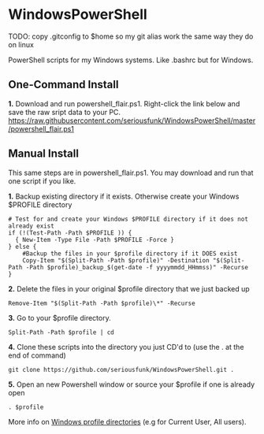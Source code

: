 # WindowsPowerShell

TODO: copy .gitconfig to $home so my git alias work the same way they do on linux

PowerShell scripts for my Windows systems. Like .bashrc but for Windows.

## One-Command Install

**1.** Download and run powershell_flair.ps1. Right-click the link below and save the raw sript data to your PC. 
https://raw.githubusercontent.com/seriousfunk/WindowsPowerShell/master/powershell_flair.ps1


## Manual Install

This same steps are in powershell_flair.ps1. You may download and run that one script if you like.

**1.**  Backup existing directory if it exists. Otherwise create your Windows $PROFILE directory
```
# Test for and create your Windows $PROFILE directory if it does not already exist
if (!(Test-Path -Path $PROFILE )) {
  { New-Item -Type File -Path $PROFILE -Force }
} else {
    #Backup the files in your $profile directory if it DOES exist    
    Copy-Item "$(Split-Path -Path $profile)" -Destination "$(Split-Path -Path $profile)_backup_$(get-date -f yyyymmdd_HHmmss)" -Recurse
}
```

**2.** Delete the files in your original $profile directory that we just backed up
```
Remove-Item "$(Split-Path -Path $profile)\*" -Recurse
```

**3.** Go to your $profile directory.
```
Split-Path -Path $profile | cd
```

**4.** Clone these scripts into the directory you just CD'd to (use the . at the end of command)
```
git clone https://github.com/seriousfunk/WindowsPowerShell.git .
```

**5.** Open an new Powershell window or source your $profile if one is already open
```
. $profile
```

More info on [Windows profile directories](https://docs.microsoft.com/en-us/powershell/scripting/core-powershell/ise/how-to-use-profiles-in-windows-powershell-ise?view=powershell-6) (e.g for Current User, All users).


